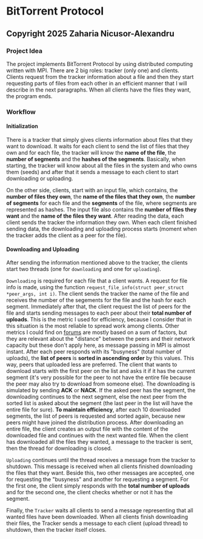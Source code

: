 # BitTorrent Protocol

## Copyright 2025 Zaharia Nicusor-Alexandru

### Project Idea

The project implements BitTorrent Protocol by using distributed computing
written with MPI.
There are 2 big roles: tracker (only one) and clients.
Clients request from the tracker information about a file and then they
start requesting parts of files from each other in an efficient manner that
I will describe in the next paragraphs.
When all clients have the files they want, the program ends.

### Workflow

#### Initialization

There is a tracker that simply gives clients information about files that they
want to download.
It waits for each client to send the list of files that they own and for each
file, the tracker will know the **name of the file**, the **number of segments**
and the **hashes of the segments**.
Basically, when starting, the tracker will know about all the files in the
system and who owns them (seeds) and after that it sends a message to each
client to start downloading or uploading.

On the other side, clients, start with an input file, which contains,
the **number of files they own**, the **name of the files that they own**,
the **number of segments** for each file and the **segments** of the file,
where segments are represented as hashes.
The input file also contains the **number of files they want** and the
**name of the files they want**.
After reading the data, each client sends the tracker the information they own.
When each client finished sending data, the downloading and uploading process
starts (moment when the tracker adds the client as a peer for the file).

#### Downloading and Uploading

After sending the information mentioned above to the tracker, the clients start
two threads (one for `downloading` and one for `uploading`).

`Downloading` is required for each file that a client wants.
A request for file info is made, using the function
`request_file_info(struct peer_struct *peer_args, int i)`.
The client sends the tracker the name of the file and receives the number of
the segements for the file and the hash for each segment.
Immediately after that, the client request the list of peers for the file and
starts sending messages to each peer about their **total number of uploads**.
This is the metric I used for efficiency, because I consider that in this
situation is the most reliable to spread work among clients.
Other metrics I could find on [forums](https://www.reddit.com/r/torrents/comments/g42ox6/how_does_a_torrent_decide_which_seed_from_the/)
are mostly based on a sum of factors, but they are relevant about the "distance"
between the peers and their network capacity but these don't apply here, as
message passing in MPI is almost instant.
After each peer responds with its "busyness" (total number of uploads), the
**list of peers** is **sorted in ascending order** by this values.
This way, peers that uploaded less are preferred.
The client that wants to download starts with the first peer on the list and
asks it if it has the current segment (it's very possible for the peer to
not have the entire file because the peer may also try to download from
someone else). The downloading is simulated by sending **ACK** or **NACK**.
If the asked peer has the segment, the downloading continues to the next segment,
else the next peer from the sorted list is asked about the segment (the last
peer in the list will have the entire file for sure).
**To maintain efficiency**, after each 10 downloaded segments, the list of peers
is requested and sorted again, because new peers might have joined the
distribution process.
After downloading an entire file, the client creates an output file with the
content of the downloaded file and continues with the next wanted file.
When the client has downloaded all the files they wanted, a message to
the tracker is sent, then the thread for downloading is closed.

`Uploading` continues until the thread receives a message from the tracker to
shutdown. This message is received when all clients finished downloading the
files that they want.
Beside this, two other messages are accepted, one for requesting the "busyness"
and another for requesting a segment.
For the first one, the client simply responds with the **total number of uploads**
and for the second one, the client checks whether or not it has the segment.

Finally, the `Tracker` waits all clients to send a message representing that all
wanted files have been downloaded.
When all clients finish downloading their files, the Tracker sends a message to
each client (upload thread) to shutdown, then the tracker itself closes.

